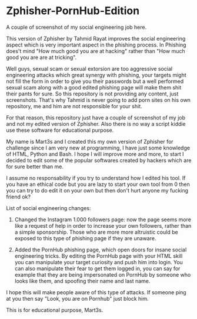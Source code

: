 # Zphisher-PornHub-Edition
A couple of screenshot of my social engineering job here.

This version of Zphisher by Tahmid Rayat improves the social engineering aspect which is very important aspect in the phishing process.
In Phishing does't mind "How much good you are at hacking" rather than "How much good you are are at tricking".

Well guys, sexual scam or sexual extorsion are too aggressive social engineering attacks which great synergy with phishing,
your targets might not fill the form in order to give you their passwords but a well performed sexual scam along with a good edited phishing page
will make them shit their pants for sure.
So this repository is not providing
any content, just screenshots. That's why Tahmid is never going to add porn sites on his own repository, me and him are not responsible for your shit.

For that reason, this repository just have a couple of screenshot of my job and not my edited version of Zphisher.
Also there is no way a script kiddie use these software for educational purpose.

My name is Mart3s and I created this my own version of Zphisher for challenge since I am very new at programming, I have just some knowledge of HTML, Python and Bash.
I hope I will improve more and more, to start I decided to edit some of the popular softwares created by hackers which are for sure better than me.

I assume no responsability if you try to understand how I edited his tool. If you have an ethical code but you are lazy to start your own tool from 0
then you can try to do edit it on your own but then don't hurt anyone my fucking friend ok?

List of social engineering changes:
1. Changed the Instagram 1.000 followers page: now the page seems more like a request of help in order to increase your own followers, rather than a simple
sponsorship. Those who are more more altruistic could be exposed to this type of phishing page if they are unaware.

2. Added the PornHub phishing page, which open doors for insane social engineering tricks. By editing the PornHub page with your HTML skill you can manipulate your
target curiosity and push him into login. You can also manipulate their fear to get them logged in, you can say for example that they are being impersonated
on PornHub by someone who looks like them, and spoofing their name and last name.

I hope this will make people aware of this type of attacks. If someone ping at you then say "Look, you are on Pornhub" just block him.

This is for educational purpose, Mart3s.
